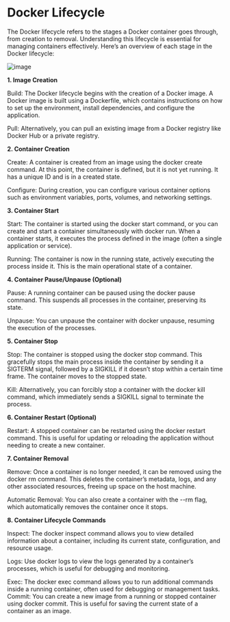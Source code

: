 
# Docker Lifecycle

The Docker lifecycle refers to the stages a Docker container goes through, from creation to removal. Understanding this lifecycle is essential for managing containers effectively. Here’s an overview of each stage in the Docker lifecycle:

![image](https://github.com/user-attachments/assets/814c1325-7d36-46d1-86bc-b67b3d397e38)

**1. Image Creation**

Build: The Docker lifecycle begins with the creation of a Docker image. A Docker image is built using a Dockerfile, which contains instructions on how to set up the environment, install dependencies, and configure the application.

Pull: Alternatively, you can pull an existing image from a Docker registry like Docker Hub or a private registry.

**2. Container Creation**

Create: A container is created from an image using the docker create command. At this point, the container is defined, but it is not yet running. It has a unique ID and is in a created state.

Configure: During creation, you can configure various container options such as environment variables, ports, volumes, and networking settings.

**3. Container Start**

Start: The container is started using the docker start command, or you can create and start a container simultaneously with docker run. When a container starts, it executes the process defined in the image (often a single application or service).

Running: The container is now in the running state, actively executing the process inside it. This is the main operational state of a container.

**4. Container Pause/Unpause (Optional)**

Pause: A running container can be paused using the docker pause command. This suspends all processes in the container, preserving its state.

Unpause: You can unpause the container with docker unpause, resuming the execution of the processes.

**5. Container Stop**

Stop: The container is stopped using the docker stop command. This gracefully stops the main process inside the container by sending it a SIGTERM signal, followed by a SIGKILL if it doesn’t stop within a certain time frame. The container moves to the stopped state.

Kill: Alternatively, you can forcibly stop a container with the docker kill command, which immediately sends a SIGKILL signal to terminate the process.

**6. Container Restart (Optional)**

Restart: A stopped container can be restarted using the docker restart command. This is useful for updating or reloading the application without needing to create a new container.

**7. Container Removal**

Remove: Once a container is no longer needed, it can be removed using the docker rm command. This deletes the container’s metadata, logs, and any other associated resources, freeing up space on the host machine.

Automatic Removal: You can also create a container with the --rm flag, which automatically removes the container once it stops.

**8. Container Lifecycle Commands**

Inspect: The docker inspect command allows you to view detailed information about a container, including its current state, configuration, and resource usage.

Logs: Use docker logs to view the logs generated by a container’s processes, which is useful for debugging and monitoring.

Exec: The docker exec command allows you to run additional commands inside a running container, often used for debugging or management tasks.
Commit: You can create a new image from a running or stopped container using docker commit. This is useful for saving the current state of a container as an image.
